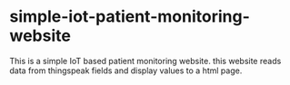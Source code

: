 # simple-iot-patient-monitoring-website

This is a simple IoT based patient monitoring website.
this website reads data from thingspeak fields and display values to a html page.
